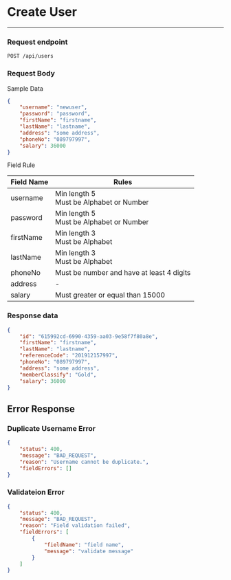# Create User
---

### Request endpoint
```
POST /api/users
```

### Request Body

Sample Data
```json
{
	"username": "newuser",
	"password": "password",
	"firstName": "firstname",
	"lastName": "lastname",
	"address": "some address",
	"phoneNo": "089797997",
	"salary": 36000
}
```

Field Rule 


|Field Name |Rules |
|-----------|------|
|username   |Min length 5<br>Must be Alphabet or Number |
|password   |Min length 5<br>Must be Alphabet or Number |
|firstName  |Min length 3<br>Must be Alphabet |
|lastName   |Min length 3<br>Must be Alphabet |
|phoneNo	|Must be number and have at least 4 digits |
|address    |-  |
|salary		|Must greater or equal than 15000 |

### Response data
```json
{
    "id": "615992cd-6990-4359-aa03-9e58f7f80a8e",
    "firstName": "firstname",
    "lastName": "lastname",
    "referenceCode": "201912157997",
    "phoneNo": "089797997",
    "address": "some address",
    "memberClassify": "Gold",
    "salary": 36000
}
```

## Error Response
### Duplicate Username Error
```json
{
    "status": 400,
    "message": "BAD_REQUEST",
    "reason": "Username cannot be duplicate.",
    "fieldErrors": []
}
```
### Validateion Error
```json
{
    "status": 400,
    "message": "BAD_REQUEST",
    "reason": "Field validation failed",
    "fieldErrors": [
        {
            "fieldName": "field name",
            "message": "validate message"
        }
    ]
}
```